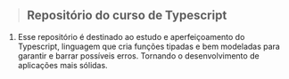 > ## Repositório do curso de Typescript
1. Esse repositório é destinado ao estudo e aperfeiçoamento do Typescript, linguagem que cria funções tipadas e bem modeladas para garantir e barrar possíveis erros. Tornando o desenvolvimento de aplicações mais sólidas.
